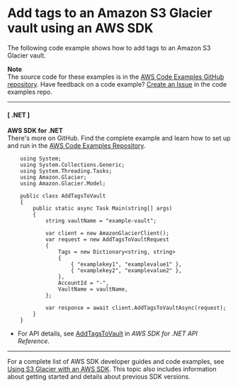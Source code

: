 # Add tags to an Amazon S3 Glacier vault using an AWS SDK<a name="example_glacier_AddTagsToVault_section"></a>

The following code example shows how to add tags to an Amazon S3 Glacier vault\.

**Note**  
The source code for these examples is in the [AWS Code Examples GitHub repository](https://github.com/awsdocs/aws-doc-sdk-examples)\. Have feedback on a code example? [Create an Issue](https://github.com/awsdocs/aws-doc-sdk-examples/issues/new/choose) in the code examples repo\. 

------
#### [ \.NET ]

**AWS SDK for \.NET**  
 There's more on GitHub\. Find the complete example and learn how to set up and run in the [AWS Code Examples Repository](https://github.com/awsdocs/aws-doc-sdk-examples/tree/main/dotnetv3/Glacier#code-examples)\. 
  

```
    using System;
    using System.Collections.Generic;
    using System.Threading.Tasks;
    using Amazon.Glacier;
    using Amazon.Glacier.Model;

    public class AddTagsToVault
    {
        public static async Task Main(string[] args)
        {
            string vaultName = "example-vault";

            var client = new AmazonGlacierClient();
            var request = new AddTagsToVaultRequest
            {
                Tags = new Dictionary<string, string>
                {
                    { "examplekey1", "examplevalue1" },
                    { "examplekey2", "examplevalue2" },
                },
                AccountId = "-",
                VaultName = vaultName,
            };

            var response = await client.AddTagsToVaultAsync(request);
        }
    }
```
+  For API details, see [AddTagsToVault](https://docs.aws.amazon.com/goto/DotNetSDKV3/glacier-2012-06-01/AddTagsToVault) in *AWS SDK for \.NET API Reference*\. 

------

For a complete list of AWS SDK developer guides and code examples, see [Using S3 Glacier with an AWS SDK](sdk-general-information-section.md)\. This topic also includes information about getting started and details about previous SDK versions\.